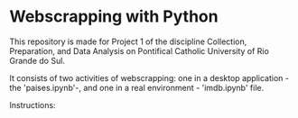 # Webscrapping with Python
This repository is made for Project 1 of the discipline Collection, Preparation, and Data Analysis on Pontifical Catholic University of Rio Grande do Sul.

It consists of two activities of webscrapping: one in a desktop application - the 'paises.ipynb'-, and one in a real environment - 'imdb.ipynb' file.

Instructions:

